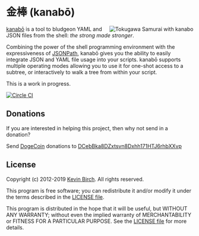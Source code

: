 # 金棒 (kanabō)

<img src="http://kevinbirch.github.com/kanabo/img/kanabo.jpg" alt="Tokugawa Samurai with kanabo" align="right"/>

[kanabō][wiki] is a tool to bludgeon YAML and JSON files from the shell: *the strong made stronger*.

Combining the power of the shell programming environment with the expressiveness of 
[JSONPath](http://goessner.net/articles/JsonPath/), kanabō gives you the ability to easily integrate JSON and YAML file 
usage into your scripts.  kanabō supports multiple operating modes allowing you to use it for one-shot access to a subtree,
or interactively to walk a tree from within your script.

This is a work in progress.

[![Circle CI](https://circleci.com/gh/kevinbirch/kanabo.svg?style=svg)](https://circleci.com/gh/kevinbirch/kanabo)

## Donations

If you are interested in helping this project, then why not send in a donation?

Send [DogeCoin](http://dogecoin.com) donations to [DCebBka8DZxtsvn8Dxhh171HTJ6rhbXXvp](dogecoin:DCebBka8DZxtsvn8Dxhh171HTJ6rhbXXvp?amount=500&message=kanabo&label=kanabo)

## License

Copyright (c) 2012-2019 [Kevin Birch](mailto:kmb@pobox.com).  All rights reserved.

This program is free software; you can redistribute it and/or modify
it under the terms described in the [LICENSE file][license].

This program is distributed in the hope that it will be useful,
but WITHOUT ANY WARRANTY; without even the implied warranty of
MERCHANTABILITY or FITNESS FOR A PARTICULAR PURPOSE.  See the
[LICENSE file][license] for more details.

[wiki]: http://en.wikipedia.org/wiki/Kanabō "Wikipedia entry for kanabō"
[license]: https://github.com/kevinbirch/kanabo/blob/master/LICENSE.md "license file"
